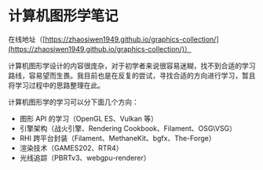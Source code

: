 # 计算机图形学笔记
在线地址（[https://zhaosiwen1949.github.io/graphics-collection/](https://zhaosiwen1949.github.io/graphics-collection/)）

计算机图形学设计的内容很庞杂，对于初学者来说很容易迷糊，找不到合适的学习路线，容易望而生畏。我目前也是在反复的尝试，寻找合适的方向进行学习，暂且将学习过程中的思路整理在此。

计算机图形学的学习可以分下面几个方向：
* 图形 API 的学习（OpenGL ES、Vulkan 等）  
* 引擎架构（战火引擎、Rendering Cookbook、Filament、OSG\VSG）  
* RHI 跨平台封装（Filament、MethaneKit、bgfx、The-Forge）  
* 渲染技术（GAMES202、RTR4）  
* 光线追踪（PBRTv3、webgpu-renderer）

